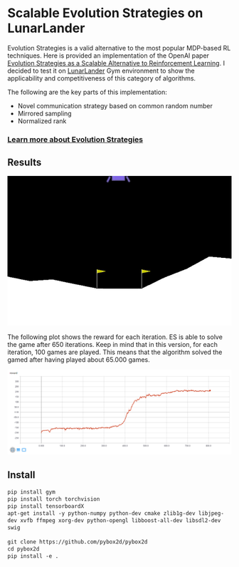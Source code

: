 # Scalable Evolution Strategies on LunarLander

Evolution Strategies is a valid alternative to the most popular MDP-based RL techniques. Here is provided an implementation of the OpenAI paper [Evolution Strategies as a
Scalable Alternative to Reinforcement Learning](https://arxiv.org/pdf/1703.03864.pdf). I decided to test it on [LunarLander](https://gym.openai.com/envs/LunarLanderContinuous-v2/) Gym environment to show the applicability and competitiveness of this category of algorithms.

The following are the key parts of this implementation:
- Novel communication strategy based on common random number
- Mirrored sampling
- Normalized rank


### [Learn more about Evolution Strategies](https://github.com/andri27-ts/60_Days_RL_Challenge#week-6---evolution-strategies-and-genetic-algorithms)



## Results

![LunarLander](imgs/LunarLanderContinuous.gif)

The following plot shows the reward for each iteration. ES is able to solve the game after 650 iterations. Keep in mind that in this version, for each iteration, 100 games are played. This means that the algorithm solved the gamed after having played about 65.000 games.

![results](imgs/plot_rewards.PNG)


## Install

```
pip install gym
pip install torch torchvision
pip install tensorboardX
apt-get install -y python-numpy python-dev cmake zlib1g-dev libjpeg-dev xvfb ffmpeg xorg-dev python-opengl libboost-all-dev libsdl2-dev swig

git clone https://github.com/pybox2d/pybox2d
cd pybox2d
pip install -e .
```
